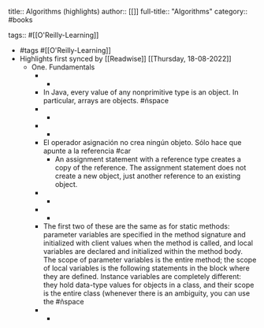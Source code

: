 title:: Algorithms (highlights)
author:: [[]]
full-title:: "Algorithms"
category:: #books

tags:: #[[O'Reilly-Learning]]

- #tags #[[O'Reilly-Learning]]
- Highlights first synced by [[Readwise]] [[Thursday, 18-08-2022]]
	- One. Fundamentals
		- -
		- In Java, every value of any nonprimitive type is an object. In particular, arrays are objects. #ñspace
		- -
		- -
		- El operador asignación no crea ningún objeto. Sólo hace que apunte a la referencia #car
			- An assignment statement with a reference type creates a copy of the reference. The assignment statement does not create a new object, just another reference to an existing object.
		- -
		- -
		- The first two of these are the same as for static methods: parameter variables are specified in the method signature and initialized with client values when the method is called, and local variables are declared and initialized within the method body. The scope of parameter variables is the entire method; the scope of local variables is the following statements in the block where they are defined. Instance variables are completely different: they hold data-type values for objects in a class, and their scope is the entire class (whenever there is an ambiguity, you can use the #ñspace
		- -